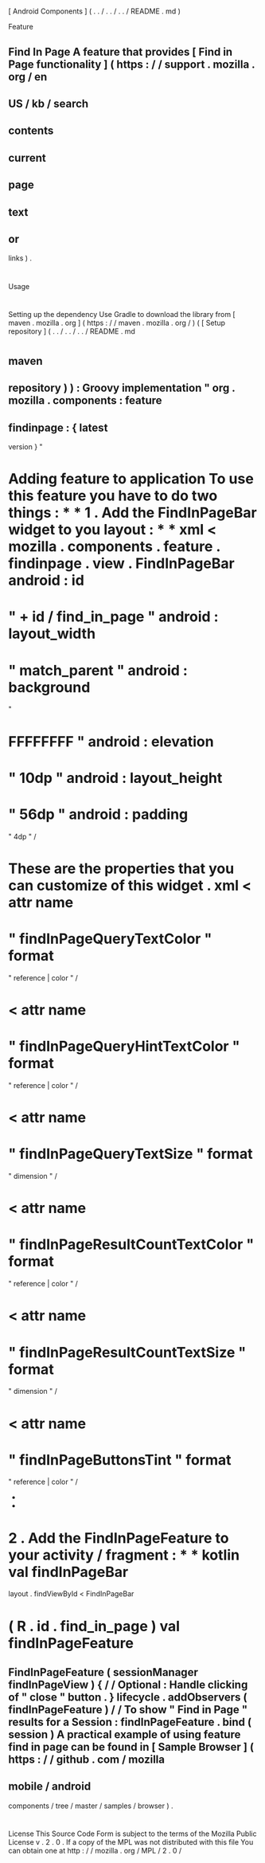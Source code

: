 #
[
Android
Components
]
(
.
.
/
.
.
/
.
.
/
README
.
md
)
>
Feature
>
Find
In
Page
A
feature
that
provides
[
Find
in
Page
functionality
]
(
https
:
/
/
support
.
mozilla
.
org
/
en
-
US
/
kb
/
search
-
contents
-
current
-
page
-
text
-
or
-
links
)
.
#
#
Usage
#
#
#
Setting
up
the
dependency
Use
Gradle
to
download
the
library
from
[
maven
.
mozilla
.
org
]
(
https
:
/
/
maven
.
mozilla
.
org
/
)
(
[
Setup
repository
]
(
.
.
/
.
.
/
.
.
/
README
.
md
#
maven
-
repository
)
)
:
Groovy
implementation
"
org
.
mozilla
.
components
:
feature
-
findinpage
:
{
latest
-
version
}
"
#
#
#
Adding
feature
to
application
To
use
this
feature
you
have
to
do
two
things
:
*
*
1
.
Add
the
FindInPageBar
widget
to
you
layout
:
*
*
xml
<
mozilla
.
components
.
feature
.
findinpage
.
view
.
FindInPageBar
android
:
id
=
"
+
id
/
find_in_page
"
android
:
layout_width
=
"
match_parent
"
android
:
background
=
"
#
FFFFFFFF
"
android
:
elevation
=
"
10dp
"
android
:
layout_height
=
"
56dp
"
android
:
padding
=
"
4dp
"
/
>
These
are
the
properties
that
you
can
customize
of
this
widget
.
xml
<
attr
name
=
"
findInPageQueryTextColor
"
format
=
"
reference
|
color
"
/
>
<
attr
name
=
"
findInPageQueryHintTextColor
"
format
=
"
reference
|
color
"
/
>
<
attr
name
=
"
findInPageQueryTextSize
"
format
=
"
dimension
"
/
>
<
attr
name
=
"
findInPageResultCountTextColor
"
format
=
"
reference
|
color
"
/
>
<
attr
name
=
"
findInPageResultCountTextSize
"
format
=
"
dimension
"
/
>
<
attr
name
=
"
findInPageButtonsTint
"
format
=
"
reference
|
color
"
/
>
*
*
2
.
Add
the
FindInPageFeature
to
your
activity
/
fragment
:
*
*
kotlin
val
findInPageBar
=
layout
.
findViewById
<
FindInPageBar
>
(
R
.
id
.
find_in_page
)
val
findInPageFeature
=
FindInPageFeature
(
sessionManager
findInPageView
)
{
/
/
Optional
:
Handle
clicking
of
"
close
"
button
.
}
lifecycle
.
addObservers
(
findInPageFeature
)
/
/
To
show
"
Find
in
Page
"
results
for
a
Session
:
findInPageFeature
.
bind
(
session
)
A
practical
example
of
using
feature
find
in
page
can
be
found
in
[
Sample
Browser
]
(
https
:
/
/
github
.
com
/
mozilla
-
mobile
/
android
-
components
/
tree
/
master
/
samples
/
browser
)
.
#
#
License
This
Source
Code
Form
is
subject
to
the
terms
of
the
Mozilla
Public
License
v
.
2
.
0
.
If
a
copy
of
the
MPL
was
not
distributed
with
this
file
You
can
obtain
one
at
http
:
/
/
mozilla
.
org
/
MPL
/
2
.
0
/
